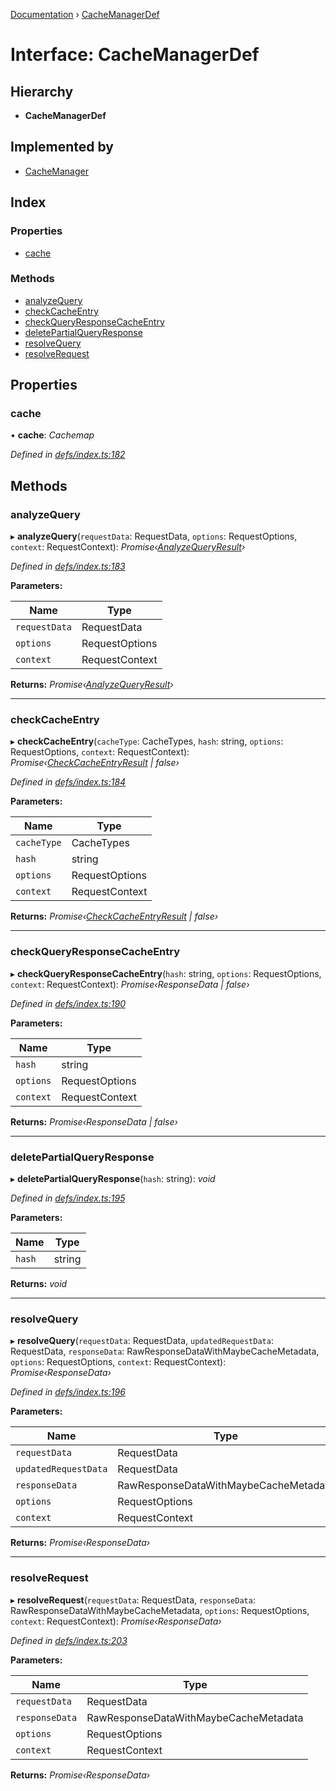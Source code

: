 [Documentation](../README.md) › [CacheManagerDef](cachemanagerdef.md)

# Interface: CacheManagerDef

## Hierarchy

* **CacheManagerDef**

## Implemented by

* [CacheManager](../classes/cachemanager.md)

## Index

### Properties

* [cache](cachemanagerdef.md#cache)

### Methods

* [analyzeQuery](cachemanagerdef.md#analyzequery)
* [checkCacheEntry](cachemanagerdef.md#checkcacheentry)
* [checkQueryResponseCacheEntry](cachemanagerdef.md#checkqueryresponsecacheentry)
* [deletePartialQueryResponse](cachemanagerdef.md#deletepartialqueryresponse)
* [resolveQuery](cachemanagerdef.md#resolvequery)
* [resolveRequest](cachemanagerdef.md#resolverequest)

## Properties

###  cache

• **cache**: *Cachemap*

*Defined in [defs/index.ts:182](https://github.com/badbatch/graphql-box/blob/2aaf296/packages/cache-manager/src/defs/index.ts#L182)*

## Methods

###  analyzeQuery

▸ **analyzeQuery**(`requestData`: RequestData, `options`: RequestOptions, `context`: RequestContext): *Promise‹[AnalyzeQueryResult](analyzequeryresult.md)›*

*Defined in [defs/index.ts:183](https://github.com/badbatch/graphql-box/blob/2aaf296/packages/cache-manager/src/defs/index.ts#L183)*

**Parameters:**

Name | Type |
------ | ------ |
`requestData` | RequestData |
`options` | RequestOptions |
`context` | RequestContext |

**Returns:** *Promise‹[AnalyzeQueryResult](analyzequeryresult.md)›*

___

###  checkCacheEntry

▸ **checkCacheEntry**(`cacheType`: CacheTypes, `hash`: string, `options`: RequestOptions, `context`: RequestContext): *Promise‹[CheckCacheEntryResult](checkcacheentryresult.md) | false›*

*Defined in [defs/index.ts:184](https://github.com/badbatch/graphql-box/blob/2aaf296/packages/cache-manager/src/defs/index.ts#L184)*

**Parameters:**

Name | Type |
------ | ------ |
`cacheType` | CacheTypes |
`hash` | string |
`options` | RequestOptions |
`context` | RequestContext |

**Returns:** *Promise‹[CheckCacheEntryResult](checkcacheentryresult.md) | false›*

___

###  checkQueryResponseCacheEntry

▸ **checkQueryResponseCacheEntry**(`hash`: string, `options`: RequestOptions, `context`: RequestContext): *Promise‹ResponseData | false›*

*Defined in [defs/index.ts:190](https://github.com/badbatch/graphql-box/blob/2aaf296/packages/cache-manager/src/defs/index.ts#L190)*

**Parameters:**

Name | Type |
------ | ------ |
`hash` | string |
`options` | RequestOptions |
`context` | RequestContext |

**Returns:** *Promise‹ResponseData | false›*

___

###  deletePartialQueryResponse

▸ **deletePartialQueryResponse**(`hash`: string): *void*

*Defined in [defs/index.ts:195](https://github.com/badbatch/graphql-box/blob/2aaf296/packages/cache-manager/src/defs/index.ts#L195)*

**Parameters:**

Name | Type |
------ | ------ |
`hash` | string |

**Returns:** *void*

___

###  resolveQuery

▸ **resolveQuery**(`requestData`: RequestData, `updatedRequestData`: RequestData, `responseData`: RawResponseDataWithMaybeCacheMetadata, `options`: RequestOptions, `context`: RequestContext): *Promise‹ResponseData›*

*Defined in [defs/index.ts:196](https://github.com/badbatch/graphql-box/blob/2aaf296/packages/cache-manager/src/defs/index.ts#L196)*

**Parameters:**

Name | Type |
------ | ------ |
`requestData` | RequestData |
`updatedRequestData` | RequestData |
`responseData` | RawResponseDataWithMaybeCacheMetadata |
`options` | RequestOptions |
`context` | RequestContext |

**Returns:** *Promise‹ResponseData›*

___

###  resolveRequest

▸ **resolveRequest**(`requestData`: RequestData, `responseData`: RawResponseDataWithMaybeCacheMetadata, `options`: RequestOptions, `context`: RequestContext): *Promise‹ResponseData›*

*Defined in [defs/index.ts:203](https://github.com/badbatch/graphql-box/blob/2aaf296/packages/cache-manager/src/defs/index.ts#L203)*

**Parameters:**

Name | Type |
------ | ------ |
`requestData` | RequestData |
`responseData` | RawResponseDataWithMaybeCacheMetadata |
`options` | RequestOptions |
`context` | RequestContext |

**Returns:** *Promise‹ResponseData›*
